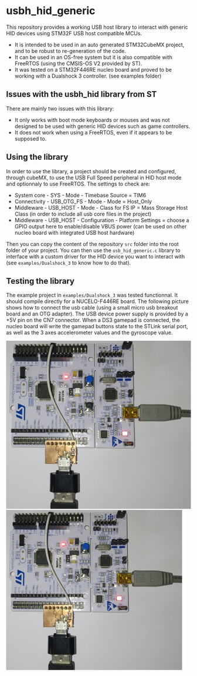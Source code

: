 # usbh_hid_generic

This repository provides a working USB host library to interact with generic HID devices using STM32F USB host compatible MCUs.
* It is intended to be used in an auto generated STM32CubeMX project, and to be robust to re-generation of the code.
* It can be used in an OS-free system but it is also compatible with FreeRTOS (using the CMSIS-OS V2 provided by ST). 
* It was tested on a STM32F446RE nucleo board and proved to be working with a Dualshock 3 controller. (see examples folder)

## Issues with the usbh_hid library from ST

There are mainly two issues with this library:
* It only works with boot mode keyboards or mouses and was not designed to be used with generic HID devices such as game controllers.
* It does not work when using a FreeRTOS, even if it appears to be supposed to.

## Using the library

In order to use the library, a project should be created and configured, through cubeMX, to use the USB Full Speed peripheral in HID host mode and optionnaly to use FreeRTOS. The settings to check are:
* System core - SYS - Mode - Timebase Source = TIM6
* Connectivity - USB_OTG_FS - Mode - Mode = Host_Only
* Middleware - USB_HOST - Mode - Class for FS IP = Mass Storage Host Class (in order to include all usb core files in the project)
* Middleware - USB_HOST - Configuration - Platform Settings = choose a GPIO output here to enable/disable VBUS power (can be used on other nucleo board with integrated USB host hardware)

Then you can copy the content of the repository `src` folder into the root folder of your project. You can then use the `usb_hid_generic.c` library to interface with a custom driver for the HID device you want to interact with (see `examples/Dualshock_3` to know how to do that).

## Testing the library

The example project in `examples/Dualshock_3` was tested functionnal. It should compile directly for a NUCELO-F446RE board. The following picture shows how to connect the usb cable (using a small micro usb breakout board and an OTG adapter). The USB device power supply is provided by a +5V pin on the CN7 connector. When a DS3 gamepad is connected, the nucleo board will write the gamepad buttons state to the STLink serial port, as well as the 3 axes accelerometer values and the gyroscope value.

![Wiring](/ressources/wiring.jpg?raw=true "Wiring")
<img src="/ressources/wiring.jpg" alt="Wiring" width="480"/>
